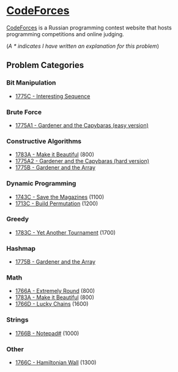 # [CodeForces](https://codeforces.com/)

[CodeForces](https://codeforces.com/) is a Russian programming contest website that hosts programming competitions and online judging.

(*A * indicates I have written an explanation for this problem*)

## Problem Categories
### Bit Manipulation
- [1775C - Interesting Sequence](1775/1775C%20-%20Interesting%20Sequence)

### Brute Force
- [1775A1 - Gardener and the Capybaras (easy version)](1775/1775A1%20-%20Gardener%20and%20the%20Capybaras%20(easy%20version))

### Constructive Algorithms
- [1783A - Make it Beautiful](1783/1783A%20-%20Make%20it%20Beautiful) (800)
- [1775A2 - Gardener and the Capybaras (hard version)](1775/1775A2%20-%20Gardener%20and%20the%20Capybaras%20(hard%20version))
- [1775B - Gardener and the Array](1775/1775B%20-%20Gardener%20and%20the%20Array)

### Dynamic Programming
- [1743C - Save the Magazines](1743/1743C%20-%20Save%20the%20Magazines/) (1100)
- [1713C - Build Permutation](1713/1713C%20-%20Build%20Permutation/) (1200)

### Greedy
- [1783C - Yet Another Tournament](1783/1783C%20-%20Yet%20Another%20Tournament) (1700)

### Hashmap
- [1775B - Gardener and the Array](1775/1775B%20-%20Gardener%20and%20the%20Array)

### Math
- [1766A - Extremely Round](1766/1766A%20-%20Extremely%20Round) (800)
- [1783A - Make it Beautiful](1783/1783A%20-%20Make%20it%20Beautiful) (800)
- [1766D - Lucky Chains](1766/1766D%20-%20Lucky%20Chains) (1600)

### Strings
- [1766B - Notepad#](1766/1766B%20-%20Notepad%23) (1000)

### Other
- [1766C - Hamiltonian Wall](1766/1766C%20-%20Hamiltonian%20Wall) (1300)



